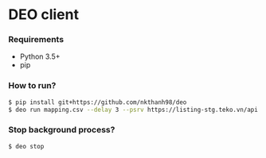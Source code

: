 # DEO client

### Requirements
- Python 3.5+
- pip

### How to run?
```bash
$ pip install git+https://github.com/nkthanh98/deo
$ deo run mapping.csv --delay 3 --psrv https://listing-stg.teko.vn/api --els http://localhost:88
```

### Stop background process?
```bash
$ deo stop
```
